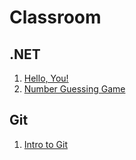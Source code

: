 # Classroom

## .NET

1. [Hello, You!](https://classroom.github.com/a/j0Ag_t63)
2. [Number Guessing Game](https://classroom.github.com/a/P-2arqhe)

## Git

1. [Intro to Git](https://classroom.github.com/a/YxlMt83B)
